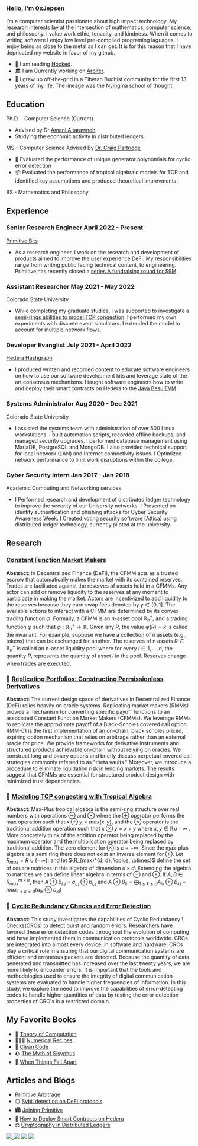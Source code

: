 ### Hello, I'm 0xJepsen

I’m a computer scientist passionate about high impact technology. My research interests lay at the intersection of mathematics, computer science, and philosophy. I value work ethic, tenacity, and kindness. When it comes to writing software I enjoy low level pre-compiled programing laguages. I enjoy being as close to the metal as I can get. It is for this reason that I have depricated my website in favor of my github. 

- 📖 I am reading [Hooked](https://www.amazon.com/Hooked-How-Build-Habit-Forming-Products/dp/1591847788/ref=sr_1_1?crid=BD92KKAWTTD3&keywords=hooked+book+nir+eyal&sprefix=hooked+book+nir%2Caps%2C191&sr=8-1).
- 🏛 I am Currently working on [Arbiter](https://github.com/primitivefinance/arbiter). 
- 🪷 I grew up off-the-grid in a Tibetan Budhist community for the first 13 years of my life. The lineage was the [Nyingma](https://www.rigpawiki.org/index.php?title=Nyingma) school of thought. 

## Education

Ph.D. - Computer Science (Current)
  - Advised by Dr [Amani Altarawneh](https://scholar.google.com/citations?user=CfjaUOsAAAAJ&hl=en) 
  - Studying the economic activity in distributed ledgers. 

MS - Computer Science Advised By [Dr. Craig Partridge](https://scholar.google.com/citations?user=f-E5nFEAAAAJ&hl=en&oi=ao)
  - 🔎 Evaluated the performance of unique generator polynomials for cyclic error detection
  - 📦 Evaluated the performance of tropical algebraic models for TCP and identified key assumptions and produced theoretical improvments

BS - Mathematics and Philosophy 

## Experience

### Senior Research Engineer April 2022 - Present
[Primitive Bits](https://github.com/primitivefinance)
- As a research engineer, I work on the research and development of products aimed to improve the user experience DeFi. My responsibilities range from writing public facing technical content, to engineering. Primitive has recently closed a [series A fundraising round for \$9M](https://www.theblock.co/post/164248/primitive-raises-9-million-to-build-amm-discovery-platform)
    
### Assistant Researcher May 2021 - May 2022
Colorado State University
- While completing my graduate studies, I was supported to investigate a [semi-rings abilities to model TCP congestion](https://github.com/0xJepsen/Max-PlusTCPModel/blob/master/Modeling_TCP_Congestion_with_Tropical_Algebra.pdf). I performed my own experiments with discrete event simulators. I extended the model to account for multiple network flows.
  
### Developer Evanglist July 2021 - April 2022
[Hedera Hashgraph](https://github.com/hashgraph)
- I produced written and recorded content to educate software engineers on how to use our software development kits and leverage state of the art consensus mechanisms. I taught software engineers how to write and deploy their smart contracts on Hedera to the [Java Besu EVM](https://github.com/hyperledger/besu). 
  
### Systems Administrator Aug 2020 - Dec 2021
Colorado State University
- I assisted the systems team with administration of over 500 Linux workstations. I built automation scripts, recorded offline backups, and managed security upgrades. I performed database management using MariaDB, PostgreSQL and MongoDB. I also provided technical support for local network (LAN) and Internet connectivity issues. I Optimized network performance to limit work disruptions within the college.

### Cyber Security Intern Jan 2017 - Jan 2018
Academic Computing and Networking services
- I Performed research and development of distributed ledger technology to improve the security of our University networks. I Presented on identity authentication and phishing attacks for Cyber Security Awareness Week. I Created voting security software (Attica) using distributed ledger technology, currently piloted at the university.

## Research

### [Constant Function Market Makers](https://github.com/0xJepsen/CFMMs/blob/master/Jepsen_Darpa_Fall2022.pdf)
**Abstract**: In Decentralized Finance (DeFi), the CFMM acts as a trusted escrow that automatically makes the market with its contained reserves. Trades are facilitated against the reserves of assets held in a CFMMs. Any actor can add or remove liquidity to the reserves at any moment to participate in making the market. Actors are incentivized to add liquidity to the reserves because they earn swap fees denoted by $\gamma \in (0,1]$. The available actions to interact with a CFMM are determined by its convex trading function $\varphi$. Formally, a CFMM is an $n$-asset pool $\mathbb{R}_n^+$, and a trading function $\varphi$ such that $\varphi: \mathbb{R}_n^+ → \mathbb{R}$. Given any $R$, the value $\varphi(R) = k$ is called the invariant. For example, suppose we have a collection of n assets (e.g., tokens) that can be exchanged for another. The reserves of n assets $R \in \mathbb{R}_n^+$ is called an n-asset liquidity pool where for every $i \in {1, . . . , n}$, the quantity $R_i$ represents the quantity of asset $i$ in the pool. Reserves change when trades are executed.

### 🏦 [Replicating Portfolios: Constructing Permissionless Derivatives](https://arxiv.org/abs/2205.09890)

**Abstract**: The current design space of derivatives in Decentralized Finance (DeFi) relies heavily on oracle systems. Replicating market makers (RMMs) provide a mechanism for converting specific payoff functions to an associated Constant Function Market Makers (CFMMs). We leverage RMMs to replicate the approximate payoff of a Black-Scholes covered call option. RMM-01 is the first implementation of an on-chain, black scholes priced, expiring option mechanism that relies on arbitrage rather than an external oracle for price. We provide frameworks for derivative instruments and structured products achievable on-chain without relying on oracles. We construct long and binary options and briefly discuss perpetual covered call strategies commonly referred to as "theta vaults." Moreover, we introduce a procedure to eliminate liquidation risk in lending markets. The results suggest that CFMMs are essential for structured product design with minimized trust dependencies.

### 🌴 [Modeling TCP congesting with Tropical Algebra](https://github.com/0xJepsen/Max-PlusTCPModel/blob/master/Modeling_TCP_Congestion_with_Tropical_Algebra.pdf)

**Abstract**: Max-Plus tropical algebra is the semi-ring structure over real numbers with operations $\oplus$ and $\otimes$ where the $\oplus$ operator performs the max operation such that $x \oplus y = max(x,y)$, and the $\otimes$ operator is the traditional addition operation such that $x \otimes y = x+y$ where $x , y \in \mathbb{R} \cup \ { - \infty \ }$. More concretely think of the addition operator being replaced by the maximum operator and the multiplication operator being replaced by traditional addition. The zero element for $\otimes$ is $\varepsilon \equiv - \infty$. Since the max-plus algebra is a semi ring there does not exist an inverse element for $\oplus$. Let $R_{max} = R \cup \{ - \infty \}$, and let ${R_{max}^{d, d}, \oplus, \otimes\}$ define the set of square matrices in this algebra of dimension $d \times d$. Extending the algebra to matrices we can define linear algebra in terms of $\oplus$ and $\otimes$. If $A, B \in R_{max}^{m \times n}$, then $A \oplus B_{i,j}$ = $a_{i,j} \oplus b_{i,j}$ and $A\otimes B_{ij} = \bigoplus_{1\leq k \leq d} A_{ik} \otimes B_{kj} = max_{1 \leq k \leq d}(a_{ik} \otimes b_{kj})$

### 🚴 [Cyclic Redundancy Checks and Error Detection](https://github.com/0xJepsen/CRC_Research/blob/master/Cyclic_Redundancy_Checks_and_Error_Detection.pdf)

**Abstract**: This study investigates the capabilities of Cyclic Redundancy \\ Checks(CRCs) to detect burst and random errors. Researchers have favored these error detection codes throughout the evolution of computing and have implemented them in communication protocols worldwide. CRCs are integrated into almost every device, in software and hardware. CRCs play a critical role in ensuring that our digital communication systems are efficient and erroneous packets are detected. Because the quantity of data generated and transmitted has increased over the last twenty years, we are more likely to encounter errors. It is important that the tools and methodologies used to ensure the integrity of digital communication systems are evaluated to handle higher frequencies of information. In this study, we explore the need to improve the capabilities of error-detecting codes to handle higher quantities of data by testing the error detection properties of CRC's in a restricted domain. 

## My Favorite Books

- 🧮 [Theory of Computation](https://www.mog.dog/files/SP2019/Sipser_Introduction.to.the.Theory.of.Computation.3E.pdf)
- 🧑🏼‍🍳 [Numerical Recipes](https://e-maxx.ru/bookz/files/numerical_recipes.pdf)
- 🧹 [Clean Code](https://github.com/jnguyen095/clean-code/blob/master/Clean.Code.A.Handbook.of.Agile.Software.Craftsmanship.pdf)
- 🪨 [The Myth of Sisyphus](https://people.brandeis.edu/~teuber/Albert_Camus_The_Myth_of_Sisyphus_Complete_Text_.pdf)
- 🌸 [When Things Fall Apart](https://www.amazon.com/When-Things-Fall-Apart-Difficult/dp/1611803438)

## Articles and Blogs 

- [Primitive Arbitrage](https://primitivernd.substack.com/p/primitive-arbitrage)
- 🪞 [Sybil detection on DeFi protocols](https://primitive.mirror.xyz/DThGkT55cfzJmEhkPaQqze7GKvPXxrSNwCo2xiddeko)
- 🏙 [Joining Primitive](https://website-git-blog-jepsen-primitivexyz.vercel.app/blog/jepsen)
- 📑 [How to Deploy Smart Contracts on Hedera](https://dev.to/0xjepsen/how-to-deploy-cost-effective-smart-contracts-3a3l)
- ⚖️ [Cryptography in Distributed Ledgers](https://dev.to/0xjepsen/an-introduction-to-cryptography-in-distributed-ledger-technology-268l)

<a href="https://twitter.com/0xjepsen" ><img src="https://img.shields.io/twitter/follow/0xjepsen.svg?style=social" /> </a>
![](https://img.shields.io/github/stars/0xjepsen?style=social)
![](https://img.shields.io/github/last-commit/0xjepsen/0xjepsen)
![](https://visitor-badge.laobi.icu/badge?page_id=0xjepsen)
